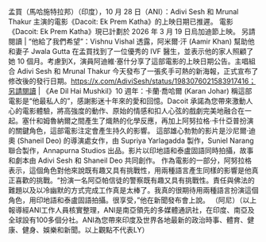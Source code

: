 孟買（馬哈施特拉邦）（印度），10 月 28 日（ANI）：Adivi Sesh 和 Mrunal Thakur 主演的電影《Dacoit: Ek Prem Katha》的上映日期已推遲。 電影《Dacoit: Ek Prem Katha》現已計劃於 2026 年 3 月 19 日烏加迪節上映。 另請閱讀 | “他給了我們希望”：Vishnu Vishal 透露，阿米爾·汗 (Aamir Khan) 幫助他和妻子 Jwala Gutta 在孟買找到了一位優秀的 IVF 醫生，並表示他的家人照顧了她 10 個月。考慮到X，演員阿迪維·塞什分享了這部電影的上映日期公告。主唱組合 Adivi Sesh 和 Mrunal Thakur 今天發布了一張炙手可熱的新海報，正式宣布了修改後的發行日期。https://x.com/AdiviSesh/status/1983076021583917416；另請閱讀 | 《Ae Dil Hai Mushkil》10 週年：卡蘭·喬哈爾 (Karan Johar) 稱這部電影是“他最私人的”，感謝影迷十年來的愛和回憶。Dacoit 承諾為您帶來激動人心的電影體驗，將高強度的動作、原始的情感和扣人心弦的戲劇完美地融合在一起。塞什和姆魯納爾之間產生了熾熱的化學反應，再加上阿努拉格·卡什亞普扮演的關鍵角色，這部電影注定會產生持久的影響。 這部雄心勃勃的影片是沙尼爾·迪奧 (Shaneil Deo) 的導演處女作，由 Supriya Yarlagadda 製作，Suniel Narang 聯合製作，Annapurna Studios 出品。影片以印地語和泰盧固語同時拍攝，故事和劇本由 Adivi Sesh 和 Shaneil Deo 共同創作。 作為電影的一部分，阿努拉格表示，這個角色對他來說既有趣又具有挑戰性，用兩種語言產生同樣的影響是他真正喜歡的挑戰。“扮演一名阿亞帕信徒的警察既有趣又具有挑戰性。責任與佛法的難題以及以冷幽默的方式完成工作真是太棒了。我真的很期待用兩種語言扮演這個角色，用印地語和泰盧固語拍攝。很享受，”他在新聞發布會上說。 （阿尼）（以上報導經ANI工作人員核實整理，ANI是南亞領先的多媒體通訊社，在印度、南亞及全球設有100多個分社。ANI為您帶來印度及世界各地最新的政治時事、體育、健康、健身、娛樂和新聞。以上觀點不代表LY）